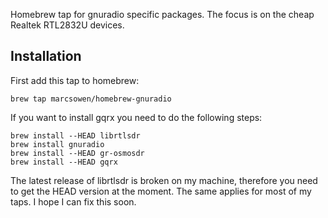Homebrew tap for gnuradio specific packages. The focus is on the cheap Realtek RTL2832U devices.

Installation
------------

First add this tap to homebrew:

```brew tap marcsowen/homebrew-gnuradio```

If you want to install gqrx you need to do the following steps:

```
brew install --HEAD librtlsdr
brew install gnuradio
brew install --HEAD gr-osmosdr
brew install --HEAD gqrx
```

The latest release of librtlsdr is broken on my machine, therefore you need to get the HEAD version at the moment. The same applies for most of my taps. I hope I can fix this soon.
